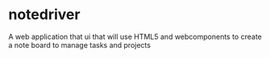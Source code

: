 # notedriver
A web application that ui that will use HTML5 and webcomponents to create a note board to manage tasks and projects
